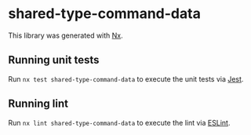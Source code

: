 # shared-type-command-data

This library was generated with [Nx](https://nx.dev).

## Running unit tests

Run `nx test shared-type-command-data` to execute the unit tests via [Jest](https://jestjs.io).

## Running lint

Run `nx lint shared-type-command-data` to execute the lint via [ESLint](https://eslint.org/).
